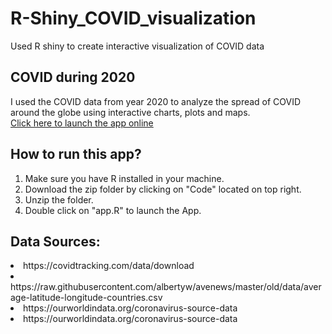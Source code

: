 # R-Shiny_COVID_visualization
Used R shiny to create interactive visualization of COVID data

<h2> COVID during 2020</h2>
I used the COVID data from year 2020 to analyze the spread of COVID around the globe using interactive charts, plots and maps. </br>
 <a href="https://dsba-apps.shinyapps.io/R-Shiny_COVID_visualization-main/"> Click here to launch the app online </a>

<h2> How to run this app? </h2>
<ol>
<li> Make sure you have R installed in your machine.</li>
<li> Download the zip folder by clicking on "Code" located on top right.  </li>
<li> Unzip the folder. </li>
<li> Double click on "app.R" to launch the App.</li>
</ol>


<h2> Data Sources: </h2>
<li>  https://covidtracking.com/data/download </li>
<li> https://raw.githubusercontent.com/albertyw/avenews/master/old/data/average-latitude-longitude-countries.csv </li>
<li> https://ourworldindata.org/coronavirus-source-data </li>
<li> https://ourworldindata.org/coronavirus-source-data </li>

